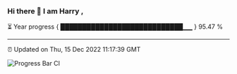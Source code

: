 ### Hi there 👋 I am Harry , 

⏳ Year progress { ████████████████████████████▁▁ } 95.47 %

---

⏰ Updated on Thu, 15 Dec 2022 11:17:39 GMT

![Progress Bar CI](https://github.com/duykhang68/duykhang68/workflows/Progress%20Bar%20CI/badge.svg)
